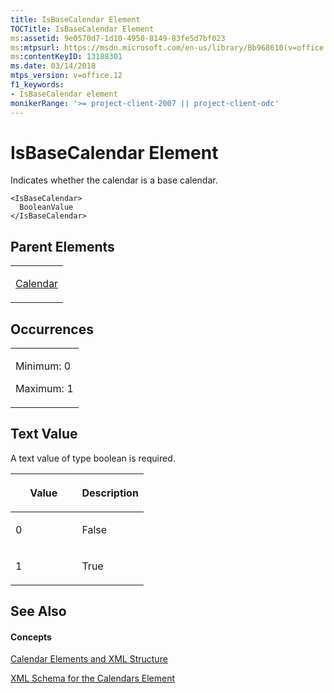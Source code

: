 ```yaml
---
title: IsBaseCalendar Element
TOCTitle: IsBaseCalendar Element
ms:assetid: 9e0570d7-1d10-4950-8149-83fe5d7bf023
ms:mtpsurl: https://msdn.microsoft.com/en-us/library/Bb968610(v=office.12)
ms:contentKeyID: 13188301
ms.date: 03/14/2018
mtps_version: v=office.12
f1_keywords:
- IsBaseCalendar element
monikerRange: '>= project-client-2007 || project-client-odc'
---
```


# IsBaseCalendar Element




Indicates whether the calendar is a base calendar.

    <IsBaseCalendar>
      BooleanValue
    </IsBaseCalendar>

## Parent Elements

<table>
<colgroup>
<col style="width: 100%" />
</colgroup>
<tbody>
<tr class="odd">
<td><p><a href="calendar-element.md">Calendar</a></p></td>
</tr>
</tbody>
</table>

## Occurrences

<table>
<colgroup>
<col style="width: 100%" />
</colgroup>
<tbody>
<tr class="odd">
<td><p>Minimum: 0</p>
<p>Maximum: 1</p></td>
</tr>
</tbody>
</table>

## Text Value

A text value of type boolean is required.

<table>
<colgroup>
<col style="width: 50%" />
<col style="width: 50%" />
</colgroup>
<thead>
<tr class="header">
<th><p>Value</p></th>
<th><p>Description</p></th>
</tr>
</thead>
<tbody>
<tr class="odd">
<td><p>0</p></td>
<td><p>False</p></td>
</tr>
<tr class="even">
<td><p>1</p></td>
<td><p>True</p></td>
</tr>
</tbody>
</table>

## See Also

#### Concepts

[Calendar Elements and XML Structure](calendar-elements-and-xml-structure.md)

[XML Schema for the Calendars Element](xml-schema-for-the-calendars-element.md)

